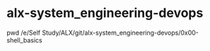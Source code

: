 # alx-system_engineering-devops
pwd
/e/Self Study/ALX/git/alx-system_engineering-devops/0x00-shell_basics
